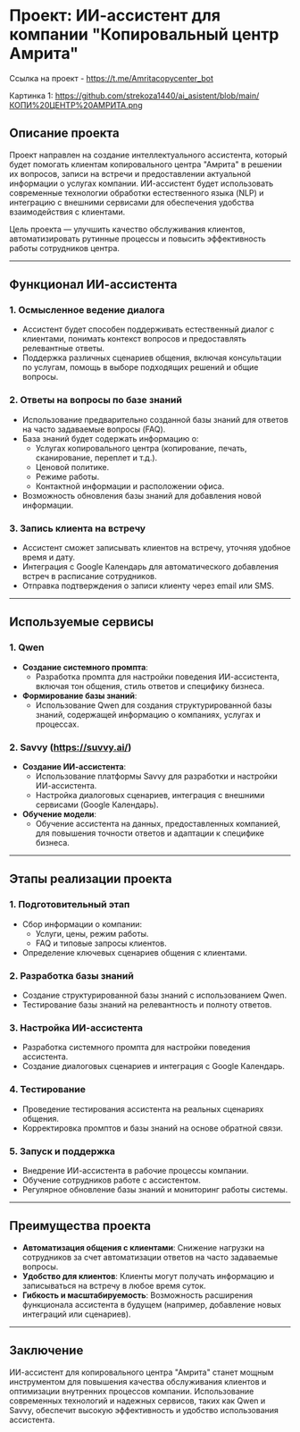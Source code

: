 
# Проект: ИИ-ассистент для компании "Копировальный центр Амрита"

Ссылка на проект - https://t.me/Amritacopycenter_bot


Картинка 1: https://github.com/strekoza1440/ai_asistent/blob/main/КОПИ%20ЦЕНТР%20АМРИТА.png


## Описание проекта

Проект направлен на создание интеллектуального ассистента, который будет помогать клиентам копировального центра "Амрита" в решении их вопросов, записи на встречи и предоставлении актуальной информации о услугах компании. ИИ-ассистент будет использовать современные технологии обработки естественного языка (NLP) и интеграцию с внешними сервисами для обеспечения удобства взаимодействия с клиентами.

Цель проекта — улучшить качество обслуживания клиентов, автоматизировать рутинные процессы и повысить эффективность работы сотрудников центра.

---

## Функционал ИИ-ассистента

### 1. **Осмысленное ведение диалога**
   - Ассистент будет способен поддерживать естественный диалог с клиентами, понимать контекст вопросов и предоставлять релевантные ответы.
   - Поддержка различных сценариев общения, включая консультации по услугам, помощь в выборе подходящих решений и общие вопросы.

### 2. **Ответы на вопросы по базе знаний**
   - Использование предварительно созданной базы знаний для ответов на часто задаваемые вопросы (FAQ).
   - База знаний будет содержать информацию о:
     - Услугах копировального центра (копирование, печать, сканирование, переплет и т.д.).
     - Ценовой политике.
     - Режиме работы.
     - Контактной информации и расположении офиса.
   - Возможность обновления базы знаний для добавления новой информации.

### 3. **Запись клиента на встречу**
   - Ассистент сможет записывать клиентов на встречу, уточняя удобное время и дату.
   - Интеграция с Google Календарь для автоматического добавления встреч в расписание сотрудников.
   - Отправка подтверждения о записи клиенту через email или SMS.

---

## Используемые сервисы

### 1. **Qwen**
   - **Создание системного промпта**:
     - Разработка промпта для настройки поведения ИИ-ассистента, включая тон общения, стиль ответов и специфику бизнеса.
   - **Формирование базы знаний**:
     - Использование Qwen для создания структурированной базы знаний, содержащей информацию о компаниях, услугах и процессах.

### 2. **Savvy (https://suvvy.ai/)**
   - **Создание ИИ-ассистента**:
     - Использование платформы Savvy для разработки и настройки ИИ-ассистента.
     - Настройка диалоговых сценариев, интеграция с внешними сервисами (Google Календарь).
   - **Обучение модели**:
     - Обучение ассистента на данных, предоставленных компанией, для повышения точности ответов и адаптации к специфике бизнеса.

---

## Этапы реализации проекта

### 1. **Подготовительный этап**
   - Сбор информации о компании:
     - Услуги, цены, режим работы.
     - FAQ и типовые запросы клиентов.
   - Определение ключевых сценариев общения с клиентами.

### 2. **Разработка базы знаний**
   - Создание структурированной базы знаний с использованием Qwen.
   - Тестирование базы знаний на релевантность и полноту ответов.

### 3. **Настройка ИИ-ассистента**
   - Разработка системного промпта для настройки поведения ассистента.
   - Создание диалоговых сценариев и интеграция с Google Календарь.

### 4. **Тестирование**
   - Проведение тестирования ассистента на реальных сценариях общения.
   - Корректировка промптов и базы знаний на основе обратной связи.

### 5. **Запуск и поддержка**
   - Внедрение ИИ-ассистента в рабочие процессы компании.
   - Обучение сотрудников работе с ассистентом.
   - Регулярное обновление базы знаний и мониторинг работы системы.

---

## Преимущества проекта

- **Автоматизация общения с клиентами**: Снижение нагрузки на сотрудников за счет автоматизации ответов на часто задаваемые вопросы.
- **Удобство для клиентов**: Клиенты могут получать информацию и записываться на встречу в любое время суток.
- **Гибкость и масштабируемость**: Возможность расширения функционала ассистента в будущем (например, добавление новых интеграций или сценариев).

---

## Заключение

ИИ-ассистент для копировального центра "Амрита" станет мощным инструментом для повышения качества обслуживания клиентов и оптимизации внутренних процессов компании. Использование современных технологий и надежных сервисов, таких как Qwen и Savvy, обеспечит высокую эффективность и удобство использования ассистента.
```
